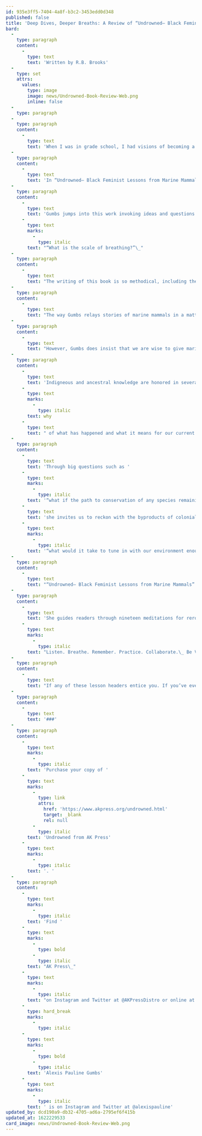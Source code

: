 ```yaml
---
id: 935e3ff5-7404-4a8f-b3c2-3453edd0d348
published: false
title: 'Deep Dives, Deeper Breaths: A Review of “Undrowned– Black Feminist Lessons from Marine Mammals”'
bard:
  -
    type: paragraph
    content:
      -
        type: text
        text: 'Written by R.B. Brooks'
  -
    type: set
    attrs:
      values:
        type: image
        image: news/Undrowned-Book-Review-Web.png
        inline: false
  -
    type: paragraph
  -
    type: paragraph
    content:
      -
        type: text
        text: 'When I was in grade school, I had visions of becoming a marine biologist when I grew up. After a few too many shark horror movies and a realization that being a marine biologist in the Midwest isn’t the most lucrative career, that dream eventually faded. What didn’t go away was the childlike allure to marine creatures. For young folks, especially queer folks, there’s a particular resonance with the ways marine life are speculated about without being fully understood. A relatability to being indescribable, even after many attempts to capture our experiences with not-quite-right language and oversimplified terminology.'
  -
    type: paragraph
    content:
      -
        type: text
        text: 'In “Undrowned– Black Feminist Lessons from Marine Mammals,” Alexis Pauline Gumbs captures the feeling of being called out of name, grappling with ways oppressed people are both mistreated and commodified for manufactured worth, and also how we persist in our existence in spite of and influenced by all sorts of obstacles.'
  -
    type: paragraph
    content:
      -
        type: text
        text: 'Gumbs jumps into this work invoking ideas and questions about breathing, a common reflection throughout the book. She says “conspire means to breathe together” and it is ironic to engage this work during a time where our entire planet deals with an ongoing pandemic that threatens our airflow, lungs, and ability to breathe. In fact, when I received the advanced copy of this book in November 2020, I had full intentions of committing to a review shortly after I got it, but that got interrupted when I contracted COVID-19. Finishing this book and recovering from the illness coincided at the end of December and offered an even deeper meaning to her opening question '
      -
        type: text
        marks:
          -
            type: italic
        text: "“What is the scale of breathing?”\_"
  -
    type: paragraph
    content:
      -
        type: text
        text: "The writing of this book is so methodical, including the cadence Gumbs uses in which she intentionally mimics (and in some ways mocks) the tone of guidebooks and interjects poetic practices to interrupt the drab, passive pace of scientific writing—staking claim to the power of naming and deciphering. She approaches the speculation of marine mammal behavior not as a matter of studying objects but as a means of understanding kin and the connection between human and non-human life. Each chapter is framed as a lesson, offering mantras or sayings to embody the larger teaching. Readers are invited to engage with the book based on what’s salient versus engaging in any particular order.\_"
  -
    type: paragraph
    content:
      -
        type: text
        text: "The way Gumbs relays stories of marine mammals in a matter-of-fact way causes readers to face a mirror and realize that what we’ve justified doing to these creatures, we absolutely have done unto ourselves. Captivity, colonialism, disappearance, exhibition, etc. No institution or realm of life is left unexamined throughout the book—education, wellness, relationships, Blackness, parenting, beauty, gender, food, travel, and so many other facets of existence are considered as the lessons unfold. These accounts do not serve to externalize, romanticize or make mystical the life of marine mammals. Gumbs also does not outright accuse, condemn, or damn our species for what she frames as betraying our own self-interests, but she does make an inarguable case for not disassociating ourselves from non-human species.\_"
  -
    type: paragraph
    content:
      -
        type: text
        text: "However, Gumbs does insist that we are wise to give marine mammals space for our collective preservation. She speaks of several species that have historically been misunderstood by conventions of animal classification, where humans have filled in guesses where there lacked data or projected behaviors onto creatures who couldn’t possibly comply with our perspectives on how the world works. She talks about the migration of mammals, the alleged extinction but then surprising resurgence of certain creatures, and comments on how privacy and evasion are strategies for those who do not wish to be seen.\_"
  -
    type: paragraph
    content:
      -
        type: text
        text: 'Indigneous and ancestral knowledge are honored in several ways. Gumbs honors her own lineages by weaving late Black feminist thinkers into her storytelling, mapping constellations of ancestral roots onto her melodic musings of the past, present, and future. She also positions marine mammals as being more than just relics from earlier times, but as storytellers carrying insight on our global history. By interweaving this historical context, Gumbs documents the trajectory of our evolution and adaptation. She goes beyond saying “this happened and that’s that” and reaches for the '
      -
        type: text
        marks:
          -
            type: italic
        text: why
      -
        type: text
        text: " of what has happened and what it means for our current moment.\_"
  -
    type: paragraph
    content:
      -
        type: text
        text: 'Through big questions such as '
      -
        type: text
        marks:
          -
            type: italic
        text: '“what if the path to conservation of any species remaining on the planet is demilitarization?,” '
      -
        type: text
        text: 'she invites us to reckon with the byproducts of colonialism, capitalism, anti-Blackness, and other manifestations of white supremacy that threaten our sustained coexistence on this planet. She offers hard, humbling words that could be even harder to ruminate on during this pandemic, but that are all the more necessary. We are encouraged to take ownership of our role in a climate catastrophe and in the kindest way possible she tells us that the planet could destroy us before we succeed in destroying the planet. But she doesn’t frame our home as an enemy, just that we need to think about our relationship with the only place we can call home. She wonders '
      -
        type: text
        marks:
          -
            type: italic
        text: '“what would it take to tune in with our environment enough to be in flow with the Earth, instead of struggle against it.”'
  -
    type: paragraph
    content:
      -
        type: text
        text: "“Undrowned– Black Feminist Lessons from Marine Mammals” is part of an Emergent Strategy series published by AK Press. As a self-proclaimed scholar of emergent strategy, it is evident to me how this book aligns with the guiding principles of the concept coined by adrienne maree brown. Specifically the notion that “small is all, the large is a reflection of the small.” Gumbs lays out a set of readings that attest to the significance of embedding these lessons into our daily lives based on the evidence of what has transpired throughout the planet’s history and on it’s warming surface.\_"
  -
    type: paragraph
    content:
      -
        type: text
        text: 'She guides readers through nineteen meditations for rerouting the trajectory of our planet, our species, the pace of our daily lives and uplifts marine mammals as a reflection of how to extract more lessons along the way. '
      -
        type: text
        marks:
          -
            type: italic
        text: "Listen. Breathe. Remember. Practice. Collaborate.\_ Be Vulnerable. Be Present. Be Fierce. Learn from Conflict. Honor Your Boundaries. Respect Your Hair. End Capitalism. Refuse. Surrender. Go Deep. Stay Black. Slow Down. Rest. Take Care of Your Blessings."
  -
    type: paragraph
    content:
      -
        type: text
        text: "If any of these lesson headers entice you. If you’ve ever been awestruck by dolphins, whales, and walruses. If you don’t think the human species lies at the top of an ecological hierarchy. This book is one you’ll want to read, revisit, and rejoice in.\_"
  -
    type: paragraph
    content:
      -
        type: text
        text: '###'
  -
    type: paragraph
    content:
      -
        type: text
        marks:
          -
            type: italic
        text: 'Purchase your copy of '
      -
        type: text
        marks:
          -
            type: link
            attrs:
              href: 'https://www.akpress.org/undrowned.html'
              target: _blank
              rel: null
          -
            type: italic
        text: 'Undrowned from AK Press'
      -
        type: text
        marks:
          -
            type: italic
        text: '. '
  -
    type: paragraph
    content:
      -
        type: text
        marks:
          -
            type: italic
        text: 'Find '
      -
        type: text
        marks:
          -
            type: bold
          -
            type: italic
        text: "AK Press\_"
      -
        type: text
        marks:
          -
            type: italic
        text: "on Instagram and Twitter at @AKPressDistro or online at akpress.org\_"
      -
        type: hard_break
        marks:
          -
            type: italic
      -
        type: text
        marks:
          -
            type: bold
          -
            type: italic
        text: 'Alexis Pauline Gumbs'
      -
        type: text
        marks:
          -
            type: italic
        text: ' is on Instagram and Twitter at @alexispauline'
updated_by: dcd190a9-db32-4705-ad6a-2795ef6f415b
updated_at: 1622229533
card_image: news/Undrowned-Book-Review-Web.png
---
```

